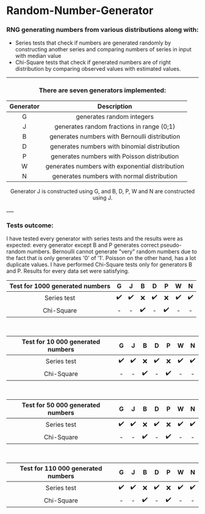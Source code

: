 
# Random-Number-Generator
### RNG generating numbers from various distributions along with:
-  Series tests that check if numbers are generated randomly by constructing another series and comparing numbers of series in input with median value
- Chi-Square tests that check if generated numbers are of right distribution by comparing observed values with estimated values.
___

<div align="center">

### There are seven generators implemented:

| Generator | Description |
|:-:|:-:|
| G | generates random integers |
| J | generates random fractions in range (0;1) |
| B | generates numbers with Bernoulli distribution |
| D | generates numbers with binomial distribution |
| P | generates numbers with Poisson distribution |
| W | generates numbers with exponential distribution |
| N | generates numbers with normal distribution |

Generator J is constructed using G, and B, D, P, W and N are constructed using J.

</div>
___

### Tests outcome:
I have tested every generator with series tests and the results were as expected: every generator except B and P generates correct pseudo-random numbers. Bernoulli cannot generate "very" random numbers due to the fact that is only generates '0' of '1'. Poisson on the other hand, has a lot duplicate values.
I have performed Chi-Square tests only for generators B and P. Results for every data set were satisfying.

<div align="center">

| Test for 1000 generated numbers | G | J | B | D | P | W | N |
|:-:|:-:|:-:|:-:|:-:|:-:|:-:|:-:|
| Series test | ✔️ | ✔️ | ❌ | ✔️ | ❌| ✔️ | ✔️ |
| Chi-Square | - | - | ✔️ | - | ✔️ | - | - |
<br>

| Test for 10 000 generated numbers | G | J | B | D | P | W | N |
|:-:|:-:|:-:|:-:|:-:|:-:|:-:|:-:|
| Series test | ✔️ | ✔️ | ❌ | ✔️ | ❌| ✔️ | ✔️ |
| Chi-Square | - | - | ✔️ | - | ✔️ | - | - |
<br>

| Test for 50 000 generated numbers | G | J | B | D | P | W | N |
|:-:|:-:|:-:|:-:|:-:|:-:|:-:|:-:|
| Series test | ✔️ | ✔️ | ❌ | ✔️ | ❌| ✔️ | ✔️ |
| Chi-Square | - | - | ✔️ | - | ✔️ | - | - |
<br>

| Test for 110 000 generated numbers | G | J | B | D | P | W | N |
|:-:|:-:|:-:|:-:|:-:|:-:|:-:|:-:|
| Series test | ✔️ | ✔️ | ❌ | ✔️ | ❌| ✔️ | ✔️ |
| Chi-Square | - | - | ✔️ | - | ✔️ | - | - |

</div>